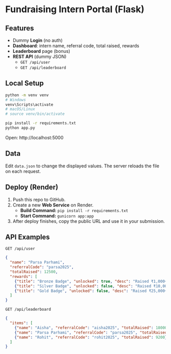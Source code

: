 
# Fundraising Intern Portal (Flask)


## Features
- Dummy **Login** (no auth)
- **Dashboard**: intern name, referral code, total raised, rewards
- **Leaderboard** page (bonus)
- **REST API** (dummy JSON)
  - `GET /api/user`
  - `GET /api/leaderboard`

## Local Setup

```bash
python -m venv venv
# Windows
venv\Scripts\activate
# macOS/Linux
# source venv/bin/activate

pip install -r requirements.txt
python app.py
```

Open: http://localhost:5000

## Data

Edit `data.json` to change the displayed values. The server reloads the file on each request.

## Deploy (Render)
1. Push this repo to GitHub.
2. Create a new **Web Service** on Render.
   - **Build Command:** `pip install -r requirements.txt`
   - **Start Command:** `gunicorn app:app`
3. After deploy finishes, copy the public URL and use it in your submission.

## API Examples

`GET /api/user`

```json
{
  "name": "Parsa Parhami",
  "referralCode": "parsa2025",
  "totalRaised": 12500,
  "rewards": [
    {"title": "Bronze Badge", "unlocked": true, "desc": "Raised ₹1,000+"},
    {"title": "Silver Badge", "unlocked": false, "desc": "Raised ₹10,000+"},
    {"title": "Gold Badge", "unlocked": false, "desc": "Raised ₹25,000+"}
  ]
}
```

`GET /api/leaderboard`

```json
{
  "items": [
    {"name": "Aisha", "referralCode": "aisha2025", "totalRaised": 18000},
    {"name": "Parsa Parhami", "referralCode": "parsa2025", "totalRaised": 12500},
    {"name": "Rohit", "referralCode": "rohit2025", "totalRaised": 9200}
  ]
}
```